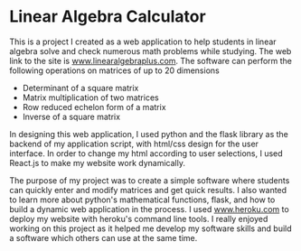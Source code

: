 # Linear Algebra Calculator
This is a project I created as a web application to help students in linear algebra solve and check numerous math problems 
while studying. The web link to the site is www.linearalgebraplus.com. The software can perform the following operations on matrices of up to 20 dimensions
  * Determinant of a square matrix
  * Matrix multiplication of two matrices
  * Row reduced echelon form of a matrix
  * Inverse of a square matrix

In designing this web application, I used python and the flask library as the backend of my application script, with html/css design for the user interface. In order to change my html according to user selections, I used React.js to make my website work dynamically.

The purpose of my project was to create a simple software where students can quickly enter and modify matrices and get quick results. I also wanted to learn more about python's mathematical functions, flask, and how to build a dynamic web application in the process. I used www.heroku.com to deploy my website with heroku's command line tools. I really enjoyed working on this project as it helped me develop my software skills and build a software which others can use at the same time.

